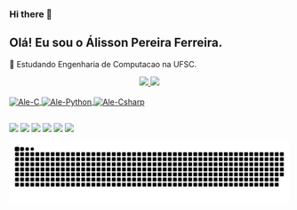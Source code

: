 ### Hi there 👋

<!--
**AlehPF/AlehPF** is a ✨ _special_ ✨ repository because its `README.md` (this file) appears on your GitHub profile.

Here are some ideas to get you started:

- 🔭 I’m currently working on ...
- 🌱 I’m currently learning ...
- 👯 I’m looking to collaborate on ...
- 🤔 I’m looking for help with ...
- 💬 Ask me about ...
- 📫 How to reach me: ...
- 😄 Pronouns: ...
- ⚡ Fun fact: ...
-->
## Olá! Eu sou o Álisson Pereira Ferreira.
🎒  Estudando Engenharia de Computacao na UFSC.

<div align="center">
  <a href="https://github.com/AlehPF">
  <img height="180em" src="https://github-readme-stats.vercel.app/api?username=AlehPF&show_icons=true&theme=dark&include_all_commits=true&count_private=true"/>
  <img height="180em" src="https://github-readme-stats.vercel.app/api/top-langs/?username=AlehPF&layout=compact&langs_count=7&theme=dark"/>

</div>
<div style="display: inline_block"><br>
  <img align="center" alt="Ale-C" height="30" width="75" src="https://img.shields.io/badge/C-00599C?style=for-the-badge&logo=c&logoColor=white">
  <img align="center" alt="Ale-Python" height="30" width="75" src="https://img.shields.io/badge/Python-14354C?style=for-the-badge&logo=python&logoColor=white">
  <img align="center" alt="Ale-Csharp" height="30" width="75" src="https://img.shields.io/badge/C%23-239120?style=for-the-badge&logo=c-sharp&logoColor=whit">

</div>
  
  ##

<div> 

  <a href = "mailto:alissonpef@hotmail.com"><img src="https://img.shields.io/badge/Microsoft_Outlook-0078D4?style=for-the-badge&logo=microsoft-outlook&logoColor=white" target="_blank"></a>
  <a href="https://www.linkedin.com/in/alisson-pereira-ferreira-45022623b" target="_blank"><img src="https://img.shields.io/badge/-LinkedIn-%230077B5?style=for-the-badge&logo=linkedin&logoColor=white" target="_blank"></a> 
  <a href="https://instagram.com/alissonpef" target="_blank"><img src="https://img.shields.io/badge/-Instagram-%23E4405F?style=for-the-badge&logo=instagram&logoColor=white" target="_blank"></a>
  <a href="https://www.youtube.com/channel/UCko7CLlRbcpbyL2Jle3_uAA" target="_blank"><img src="https://img.shields.io/badge/YouTube-FF0000?style=for-the-badge&logo=youtube&logoColor=white" target="_blank"></a>
 <a href="https://www.twitch.tv/alehpf" target="_blank"><img src="https://img.shields.io/badge/Twitch-9146FF?style=for-the-badge&logo=twitch&logoColor=white" target="_blank"></a>
  <a href="https://steamcommunity.com/id/alissonpef/" target="_blank"><img src="https://img.shields.io/badge/Steam-000000?style=for-the-badge&logo=steam&logoColor=white" target="_blank"></a>

![Snake animation](https://github.com/AlehPF/AlehPF/blob/output/github-contribution-grid-snake.svg)
